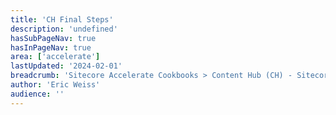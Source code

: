 ```yaml
---
title: 'CH Final Steps'
description: 'undefined'
hasSubPageNav: true
hasInPageNav: true
area: ['accelerate']
lastUpdated: '2024-02-01'
breadcrumb: 'Sitecore Accelerate Cookbooks > Content Hub (CH) - Sitecore Recipes'
author: 'Eric Weiss'
audience: ''
---
```

